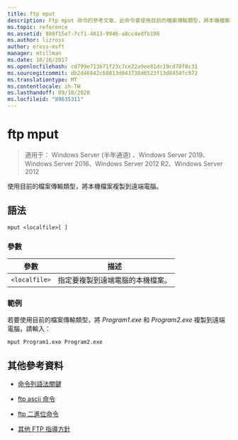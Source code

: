 ```yaml
---
title: ftp mput
description: Ftp mput 命令的參考文章，此命令會使用目前的檔案傳輸類型，將本機檔案複製到遠端電腦。
ms.topic: reference
ms.assetid: 980f15e7-7cf1-4813-9946-a8cc4edfb198
ms.author: lizross
author: eross-msft
manager: mtillman
ms.date: 10/16/2017
ms.openlocfilehash: cd799e713b71f23c7ce22a9ee81dc19cd78f8c31
ms.sourcegitcommit: db2d46842c68813d043738d6523f13d8454fc972
ms.translationtype: MT
ms.contentlocale: zh-TW
ms.lasthandoff: 09/10/2020
ms.locfileid: "89635311"
---
```

# <a name="ftp-mput"></a>ftp mput

> 適用于： Windows Server (半年通道) 、Windows Server 2019、Windows Server 2016、Windows Server 2012 R2、Windows Server 2012

使用目前的檔案傳輸類型，將本機檔案複製到遠端電腦。

## <a name="syntax"></a>語法

```
mput <localfile>[ ]
```

### <a name="parameters"></a>參數

| 參數 | 描述 |
| --------- | ----------- |
| `<localfile>` | 指定要複製到遠端電腦的本機檔案。 |

### <a name="examples"></a>範例

若要使用目前的檔案傳輸類型，將 *Program1.exe* 和 *Program2.exe* 複製到遠端電腦，請輸入：

```
mput Program1.exe Program2.exe
```

## <a name="additional-references"></a>其他參考資料

- [命令列語法關鍵](command-line-syntax-key.md)

- [ftp ascii 命令](ftp-ascii.md)

- [ftp 二進位命令](ftp-binary.md)

- [其他 FTP 指導方針](/previous-versions/orphan-topics/ws.10/cc756013(v=ws.10))
